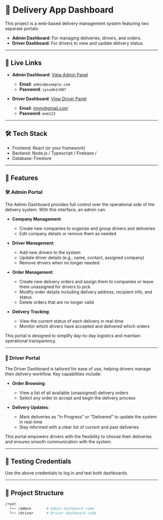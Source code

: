 # 🚚 Delivery App Dashboard

This project is a web-based delivery management system featuring two separate portals:
- **Admin Dashboard**: For managing deliveries, drivers, and orders.
- **Driver Dashboard**: For drivers to view and update delivery status.

---

## 🔗 Live Links

- **Admin Dashboard**: [View Admin Panel](https://taupe-dasik-3af313.netlify.app/)  
  - **Email**: `admin@example.com`  
  - **Password**: `sysadm1n987`

- **Driver Dashboard**: [View Driver Panel](https://genuine-kulfi-abb366.netlify.app/)  
  - **Email**: mnm@gmail.com`  
  - **Password**: `mnm123`

---

## 🛠️ Tech Stack

- Frontend: React (or your framework)
- Backend: Node.js / Typescript / Firebase /
- Database: Firestore

---

## 🚀 Features

### 🛠 Admin Portal

The Admin Dashboard provides full control over the operational side of the delivery system. With this interface, an admin can:

- **Company Management**:  
  - Create new companies to organize and group drivers and deliveries  
  - Edit company details or remove them as needed  

- **Driver Management**:  
  - Add new drivers to the system  
  - Update driver details (e.g., name, contact, assigned company)  
  - Remove drivers when no longer needed  

- **Order Management**:  
  - Create new delivery orders and assign them to companies or leave them unassigned for drivers to pick  
  - Modify order details including delivery address, recipient info, and status  
  - Delete orders that are no longer valid  

- **Delivery Tracking**:  
  - View the current status of each delivery in real-time  
  - Monitor which drivers have accepted and delivered which orders  

This portal is designed to simplify day-to-day logistics and maintain operational transparency.

---

### 🚗 Driver Portal

The Driver Dashboard is tailored for ease of use, helping drivers manage their delivery workflow. Key capabilities include:

- **Order Browsing**:  
  - View a list of all available (unassigned) delivery orders  
  - Select any order to accept and begin the delivery process  

- **Delivery Updates**:  
  - Mark deliveries as "In Progress" or "Delivered" to update the system in real-time  
  - Stay informed with a clear list of current and past deliveries  

This portal empowers drivers with the flexibility to choose their deliveries and ensures smooth communication with the system.

---

## 🧪 Testing Credentials

Use the above credentials to log in and test both dashboards.

---

## 📂 Project Structure

```bash
/root
  └── /admin       # Admin dashboard code
  └── /driver      # Driver dashboard code
